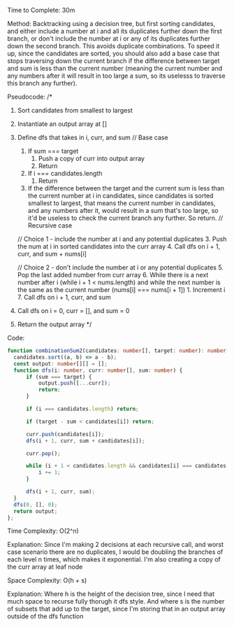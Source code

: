 Time to Complete: 30m

Method: Backtracking using a decision tree, but first sorting candidates, and either include a number at i and all its duplicates further down the first branch, or don't include the number at i or any of its duplicates further down the second branch. This avoids duplicate combinations. To speed it up, since the candidates are sorted, you should also add a base case that stops traversing down the current branch if the difference between target and sum is less than the current number (meaning the current number and any numbers after it will result in too large a sum, so its uselesss to traverse this branch any further).

Pseudocode:
/*
1. Sort candidates from smallest to largest
2. Instantiate an output array at []
3. Define dfs that takes in i, curr, and sum
    // Base case
    1. If sum === target
        1. Push a copy of curr into output array
        2. Return
    2. If i === candidates.length
        1. Return
    3. If the difference between the target and the current sum is less than the current number at i in candidates, since candidates is sorted smallest to largest, that means the current number in candidates, and any numbers after it, would result in a sum that's too large, so it'd be useless to check the current branch any further. So return.
    // Recursive case

    // Choice 1 - include the number at i and any potential duplicates
    3. Push the num at i in sorted candidates into the curr array
    4. Call dfs on i + 1, curr, and sum + nums[i]

    // Choice 2 - don't include the number at i or any potential duplicates
    5. Pop the last added number from curr array
    6. While there is a next number after i (while i + 1 < nums.length) and while the next number is the same as the current number (nums[i] === nums[i + 1])
        1. Increment i
    7. Call dfs on i + 1, curr, and sum
4. Call dfs on i = 0, curr = [], and sum = 0
5. Return the output array
*/

Code:

```ts
function combinationSum2(candidates: number[], target: number): number[][] {
  candidates.sort((a, b) => a - b);
  const output: number[][] = [];
  function dfs(i: number, curr: number[], sum: number) {
      if (sum === target) {
          output.push([...curr]);
          return;
      }

      if (i === candidates.length) return;

      if (target - sum < candidates[i]) return;

      curr.push(candidates[i]);
      dfs(i + 1, curr, sum + candidates[i]);

      curr.pop();

      while (i + 1 < candidates.length && candidates[i] === candidates[i + 1]) {
          i += 1;
      }

      dfs(i + 1, curr, sum);
  }
  dfs(0, [], 0);
  return output;
};
```


Time Complexity: O(2^n)

Explanation: Since I'm making 2 decisions at each recursive call, and worst case scenario there are no duplicates, I would be doubling the branches of each level n times, which makes it exponential. I'm also creating a copy of the curr array at leaf node

Space Complexity: O(h + s)

Explanation: Where h is the height of the decision tree, since I need that much space to recurse fully thorugh it dfs style. And where s is the number of subsets that add up to the target, since I'm storing that in an output array outside of the dfs function
